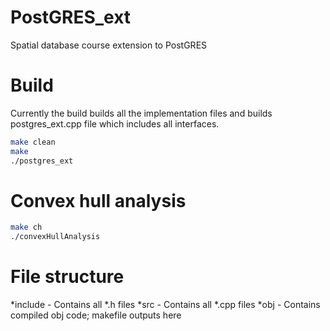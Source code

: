 # PostGRES_ext
Spatial database course extension to PostGRES

# Build
Currently the build builds all the implementation files and builds postgres_ext.cpp file which includes all interfaces.

```bash
make clean
make
./postgres_ext
```

# Convex hull analysis
```bash
make ch
./convexHullAnalysis
```
# File structure
*include - Contains all *.h files
*src - Contains all *.cpp files 
*obj - Contains compiled obj code; makefile outputs here
